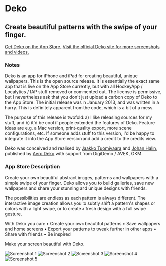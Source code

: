 # Deko

## Create beautiful patterns with the swipe of your finger.

[Get Deko on the App Store.](https://itunes.apple.com/us/app/deko-beautiful-unique-wallpapers/id582647344?904)
[Visit the official Deko site for more screenshots and videos.](http://dekoapp.com)

### Notes

Deko is an app for iPhone and iPad for creating beautiful, unique wallpapers. This is the open source release. It is essentially the exact same app that is live on the App Store currently, but with all HockeyApp / Localytics / IAP stuff removed or commented out. The license is permissive, but I nevertheless ask that you don't just upload a carbon copy of Deko to the App Store. The initial release was in January 2013, and was written in a hurry. This is definitely apparent from the code, which is a bit of a mess.

The purpose of this release is twofold: a) I like releasing sources for my stuff, and b) it'd be cool if people extended the features of Deko. Feature ideas are e.g. a Mac version, print-quality export, more scene configurations, etc. If someone adds stuff to this version, I'd be happy to integrate it into the App Store version and add a credit to the credits view.

Deko was conceived and realised by [Jaakko Tuomivaara](http://jaakko.co.uk) and [Johan Halin](http://jukeboxbabe.com), published by [Aero Deko](http://aerodeko.com) with support from DigiDemo / AVEK, OKM.

### App Store Description

Create your own beautiful abstract images, patterns and wallpapers with a simple swipe of your finger. Deko allows you to build galleries, save new wallpapers and share your stunning and unique designs with friends. 

The possibilities are endless as each pattern is always different. The interactive image creation allows you to subtly shift a pattern's shapes or colors with a light swipe, or to create a fresh design with a full swipe gesture.

With Deko you can:
• Create your own beautiful patterns
• Save wallpapers and home screens
• Export your patterns to tweak further in other apps
• Share with friends
• Be inspired

Make your screen beautiful with Deko.

![Screenshot 1](http://a2.mzstatic.com/us/r30/Purple/v4/df/f5/f5/dff5f514-0d10-13f3-ef35-492f1aaaa5c0/screen568x568.jpeg)
![Screenshot 2](http://a2.mzstatic.com/us/r30/Purple/v4/f7/b6/b2/f7b6b2d9-c2ed-9032-41ad-3380c805bf9a/screen568x568.jpeg)
![Screenshot 3](http://a1.mzstatic.com/us/r30/Purple/v4/f7/41/fd/f741fd97-7551-1ff1-7781-936ee50ffed5/screen568x568.jpeg)
![Screenshot 4](http://a1.mzstatic.com/us/r30/Purple2/v4/06/b6/4f/06b64f89-0659-78e0-a59d-63402ddb075b/screen568x568.jpeg)
![Screenshot 5](http://a4.mzstatic.com/us/r30/Purple/v4/f8/3a/6c/f83a6c3b-5f67-75fa-ce1b-4413409bd30f/screen568x568.jpeg)
